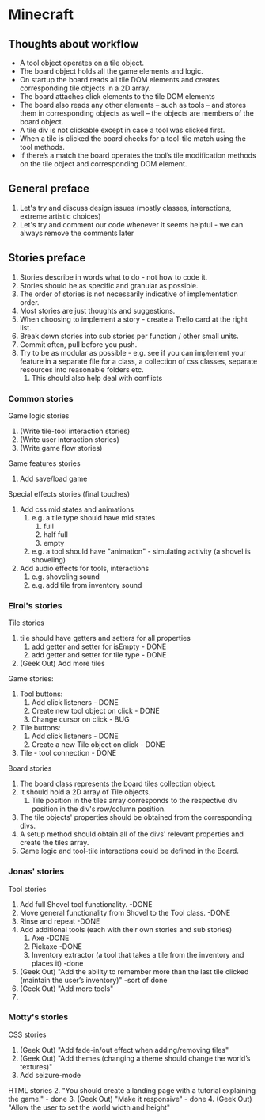 # Minecraft



## Thoughts about workflow
- A tool object operates on a tile object.
- The board object holds all the game elements and logic.
- On startup the board reads all tile DOM elements and creates corresponding tile objects in a 2D array.
- The board attaches click elements to the tile DOM elements
- The board also reads any other elements – such as tools – and stores them in corresponding objects as well – the objects are members of the board object.
- A tile div is not clickable except in case a tool was clicked first.
- When a tile is clicked the board checks for a tool-tile match using the tool methods.
- If there’s a match the board operates the tool’s tile modification methods on the tile object and corresponding DOM element.

## General preface
1. Let's try and discuss design issues (mostly classes, interactions, extreme artistic choices)
2. Let's try and comment our code whenever it seems helpful - we can always remove the comments later

## Stories preface
1. Stories describe in words what to do - not how to code it.
2. Stories should be as specific and granular as possible.
3. The order of stories is not necessarily indicative of implementation order.
4. Most stories are just thoughts and suggestions.
5. When choosing to implement a story - create a Trello card at the right list.
6. Break down stories into sub stories per function / other small units.
7. Commit often, pull before you push.
8. Try to be as modular as possible - e.g. see if you can implement your feature  in a separate file for a class, a collection of css classes, separate resources into reasonable folders etc.
   1. This should also help deal with conflicts

### Common stories
Game logic stories
1. (Write tile-tool interaction stories)
2. (Write user interaction stories)
3. (Write game flow stories)

Game features stories
1. Add save/load game

Special effects stories (final touches)
1. Add css mid states and animations
   1. e.g. a tile type should have mid states
      1. full 
      2. half full
      3. empty
   2. e.g. a tool should have "animation" - simulating activity (a shovel is shoveling)
2. Add audio effects for tools, interactions
   1. e.g. shoveling sound
   2. e.g. add tile from inventory sound


### Elroi's stories
Tile stories
1. tile should have getters and setters for all properties
   1. add getter and setter for isEmpty - DONE
   2. add getter and setter for tile type - DONE
2. (Geek Out) Add more tiles

Game  stories:
1. Tool buttons: 
   1. Add click listeners - DONE
   2. Create new tool object on click - DONE
   3. Change cursor on click - BUG
2. Tile buttons:
   1. Add click listeners - DONE
   2. Create a new Tile object on click - DONE
3. Tile - tool connection - DONE

Board stories
1. The board class represents the board tiles collection object.
2. It should hold a 2D array of Tile objects.
   1. Tile position in the tiles array corresponds to the respective div position in the div's row/column position.
3. The tile objects' properties should be obtained from the corresponding divs.
4. A setup method should obtain all of the divs' relevant properties and create the tiles array.
5. Game logic and tool-tile interactions could be defined in the Board.


### Jonas' stories
Tool stories
1. Add full Shovel tool functionality. -DONE
2. Move general functionality from Shovel to the Tool class. -DONE
3. Rinse and repeat -DONE
4. Add additional tools (each with their own stories and sub stories)
   1. Axe -DONE
   2. Pickaxe -DONE
   3. Inventory extractor (a tool that takes a tile from the inventory and places it) -done
5. (Geek Out) "Add the ability to remember more than the last tile clicked (maintain the user’s inventory)" -sort of done
6. (Geek Out) "Add more tools"
7. 

### Motty's stories
CSS stories
1. (Geek Out) "Add fade-in/out effect when adding/removing tiles"
2. (Geek Out) "Add themes (changing a theme should change the world’s textures)"
3. Add seizure-mode

HTML stories
2. "You should create a landing page with a tutorial explaining the game." - done
3. (Geek Out) "Make it responsive" - done
4. (Geek Out) "Allow the user to set the world width and height"



